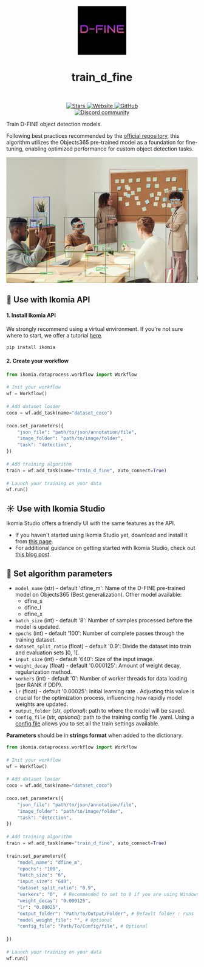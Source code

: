 <div align="center">
  <img src="images/icon.png" alt="Algorithm icon">
  <h1 align="center">train_d_fine</h1>
</div>
<br />
<p align="center">
    <a href="https://github.com/Ikomia-hub/train_d_fine">
        <img alt="Stars" src="https://img.shields.io/github/stars/Ikomia-hub/train_d_fine">
    </a>
    <a href="https://app.ikomia.ai/hub/">
        <img alt="Website" src="https://img.shields.io/website/http/app.ikomia.ai/en.svg?down_color=red&down_message=offline&up_message=online">
    </a>
    <a href="https://github.com/Ikomia-hub/train_d_fine/blob/main/LICENSE.md">
        <img alt="GitHub" src="https://img.shields.io/github/license/Ikomia-hub/train_d_fine.svg?color=blue">
    </a>    
    <br>
    <a href="https://discord.com/invite/82Tnw9UGGc">
        <img alt="Discord community" src="https://img.shields.io/badge/Discord-white?style=social&logo=discord">
    </a> 
</p>

Train D-FINE object detection models.

Following best practices recommended by the [official repository](https://github.com/Peterande/D-FINE), this algorithm utilizes the Objects365 pre-trained model as a foundation for fine-tuning, enabling optimized performance for custom object detection tasks.

![Desk object detection](https://raw.githubusercontent.com/Ikomia-hub/train_d_fine/main/images/output.jpg)

## :rocket: Use with Ikomia API

#### 1. Install Ikomia API

We strongly recommend using a virtual environment. If you're not sure where to start, we offer a tutorial [here](https://www.ikomia.ai/blog/a-step-by-step-guide-to-creating-virtual-environments-in-python).

```sh
pip install ikomia
```

#### 2. Create your workflow
```python
from ikomia.dataprocess.workflow import Workflow

# Init your workflow
wf = Workflow()    

# Add dataset loader
coco = wf.add_task(name="dataset_coco")

coco.set_parameters({
    "json_file": "path/to/json/annotation/file",
    "image_folder": "path/to/image/folder",
    "task": "detection",
}) 

# Add training algorithm
train = wf.add_task(name="train_d_fine", auto_connect=True)

# Launch your training on your data
wf.run()
```

## :sunny: Use with Ikomia Studio

Ikomia Studio offers a friendly UI with the same features as the API.

- If you haven't started using Ikomia Studio yet, download and install it from [this page](https://www.ikomia.ai/studio).
- For additional guidance on getting started with Ikomia Studio, check out [this blog post](https://www.ikomia.ai/blog/how-to-get-started-with-ikomia-studio).


## :pencil: Set algorithm parameters
- `model_name` (str) - default 'dfine_m': Name of the D-FINE pre-trained model on Objects365 (Best generalization). Other model available:
    - dfine_s
    - dfine_l
    - dfine_x
- `batch_size` (int) - default '8': Number of samples processed before the model is updated.
- `epochs` (int) - default '100': Number of complete passes through the training dataset.
- `dataset_split_ratio` (float) – default '0.9': Divide the dataset into train and evaluation sets ]0, 1[.
- `input_size` (int) - default '640': Size of the input image.
- `weight_decay` (float) - default '0.000125': Amount of weight decay, regularization method.
- `workers` (int) - default '0': Number of worker threads for data loading (per RANK if DDP).
- `lr` (float) - default '0.00025': Initial learning rate . Adjusting this value is crucial for the optimization process, influencing how rapidly model weights are updated.
- `output_folder` (str, *optional*): path to where the model will be saved. 
- `config_file` (str, *optional*): path to the training config file .yaml. Using a [config file](https://github.com/Ikomia-hub/train_d_fine/configs/template/config_template.yaml) allows you to set all the train settings available. 

**Parameters** should be in **strings format**  when added to the dictionary.
```python
from ikomia.dataprocess.workflow import Workflow

# Init your workflow
wf = Workflow()    

# Add dataset loader
coco = wf.add_task(name="dataset_coco")

coco.set_parameters({
    "json_file": "path/to/json/annotation/file",
    "image_folder": "path/to/image/folder",
    "task": "detection",
}) 

# Add training algorithm
train = wf.add_task(name="train_d_fine", auto_connect=True)

train.set_parameters({
    "model_name": "dfine_m",
    "epochs": "100",
    "batch_size": "6",
    "input_size": "640",
    "dataset_split_ratio": "0.9",
    "workers": "0",  # Recommended to set to 0 if you are using Windows
    "weight_decay": "0.000125",
    "lr": "0.00025",
    "output_folder": "Path/To/Output/Folder", # Default folder : runs 
    "model_weight_file": "", # Optional
    "config_file": "Path/To/Config/file", # Optional 
    
})

# Launch your training on your data
wf.run()
```
